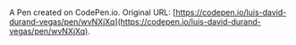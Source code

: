 # 

A Pen created on CodePen.io. Original URL: [https://codepen.io/luis-david-durand-vegas/pen/wvNXjXq](https://codepen.io/luis-david-durand-vegas/pen/wvNXjXq).

